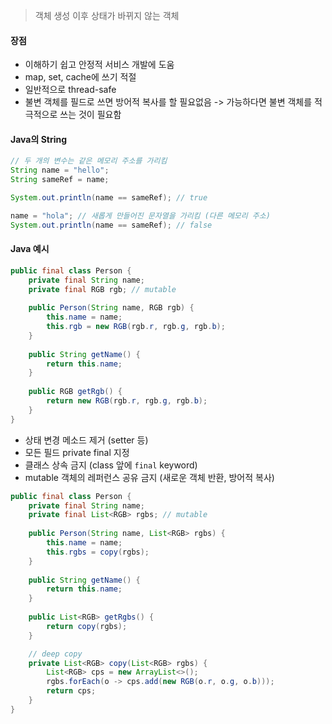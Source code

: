 > 객체 생성 이후 상태가 바뀌지 않는 객체
#### 장점
- 이해하기 쉽고 안정적 서비스 개발에 도움
- map, set, cache에 쓰기 적절
- 일반적으로 thread-safe
- 불변 객체를 필드로 쓰면 방어적 복사를 할 필요없음
-> 가능하다면 불변 객체를 적극적으로 쓰는 것이 필요함

#### Java의 String
```java
// 두 개의 변수는 같은 메모리 주소를 가리킴
String name = "hello";
String sameRef = name;

System.out.println(name == sameRef); // true

name = "hola"; // 새롭게 만들어진 문자열을 가리킴 (다른 메모리 주소)
System.out.println(name == sameRef); // false
```

#### Java 예시
```java
public final class Person {
	private final String name;  
	private final RGB rgb; // mutable
	  
	public Person(String name, RGB rgb) {  
		this.name = name;  
		this.rgb = new RGB(rgb.r, rgb.g, rgb.b);  
	}  
	  
	public String getName() {  
		return this.name;  
	}  
	  
	public RGB getRgb() {  
		return new RGB(rgb.r, rgb.g, rgb.b);  
	}
}
```
- 상태 변경 메소드 제거 (setter 등)
- 모든 필드 private final 지정
- 클래스 상속 금지 (class 앞에 `final` keyword)
- mutable 객체의 레퍼런스 공유 금지 (새로운 객체 반환, 방어적 복사)

```java
public final class Person {  
	private final String name;  
	private final List<RGB> rgbs; // mutable  
  
	public Person(String name, List<RGB> rgbs) {  
		this.name = name;  
		this.rgbs = copy(rgbs);  
	}  
	  
	public String getName() {  
		return this.name;  
	}  
	  
	public List<RGB> getRgbs() {  
		return copy(rgbs);  
	}  

	// deep copy
	private List<RGB> copy(List<RGB> rgbs) {  
		List<RGB> cps = new ArrayList<>();  
		rgbs.forEach(o -> cps.add(new RGB(o.r, o.g, o.b)));  
		return cps;  
	}  
}
```